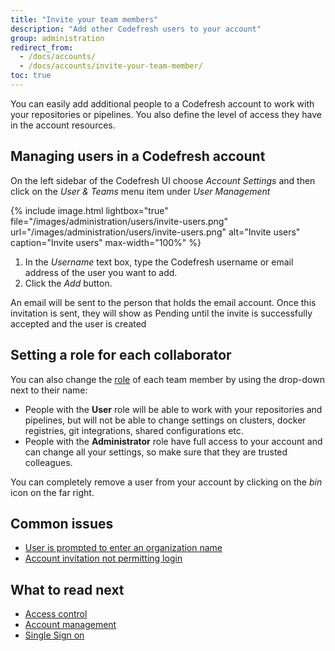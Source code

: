 ```yaml
---
title: "Invite your team members"
description: "Add other Codefresh users to your account"
group: administration
redirect_from:
  - /docs/accounts/
  - /docs/accounts/invite-your-team-member/
toc: true
---
```


You can easily add additional people to a Codefresh account to work with your repositories or pipelines. You also define the level of access they have in the  account resources.

## Managing users in a Codefresh account

On the left sidebar of the Codefresh UI choose *Account Settings* and then click on the *User & Teams* menu item under *User Management*


{% include 
	image.html 
	lightbox="true" 
	file="/images/administration/users/invite-users.png" 
	url="/images/administration/users/invite-users.png" 
	alt="Invite users" 
	caption="Invite users"
    max-width="100%" 
%}


1. In the *Username* text box, type the Codefresh username or email address of the user you want to add.
1. Click the *Add* button.


An email will be sent to the person that holds the email account. Once this invitation is sent, they will show as Pending until the invite is successfully accepted and the user is created


## Setting a role for each collaborator

You can also change the [role]({{site.baseurl}}/docs/administration/access-control/#users-and-administrators) of each team member by using the drop-down next to their name:

* People with the **User** role will be able to work with your repositories and pipelines, but will not be able to change settings
on clusters, docker registries, git integrations, shared configurations etc.
* People with the **Administrator** role have full access to your account and can change all your settings, so make sure that they are trusted colleagues.

You can completely remove a user from your account by clicking on the *bin* icon on the far right.

## Common issues

* [User is prompted to enter an organization name](https://support.codefresh.io/hc/en-us/articles/360020177959-User-is-prompted-to-enter-an-organization-name)
* [Account invitation not permitting login](https://support.codefresh.io/hc/en-us/articles/360015251000-Account-invitation-not-permitting-login)

## What to read next

* [Access control]({{site.baseurl}}/docs/administration/access-control/)
* [Account management]({{site.baseurl}}/docs/administration/ent-account-mng/)
* [Single Sign on]({{site.baseurl}}/docs/administration/single-sign-on/)


